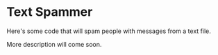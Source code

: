 # Text Spammer
Here's some code that will spam people with messages from a text file.
  
More description will come soon.
